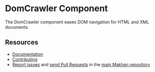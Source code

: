 DomCrawler Component
====================

The DomCrawler component eases DOM navigation for HTML and XML documents.

Resources
---------

  * [Documentation](https://makhan.com/doc/current/components/dom_crawler.html)
  * [Contributing](https://makhan.com/doc/current/contributing/index.html)
  * [Report issues](https://github.com/makhan/makhan/issues) and
    [send Pull Requests](https://github.com/makhan/makhan/pulls)
    in the [main Makhan repository](https://github.com/makhan/makhan)
